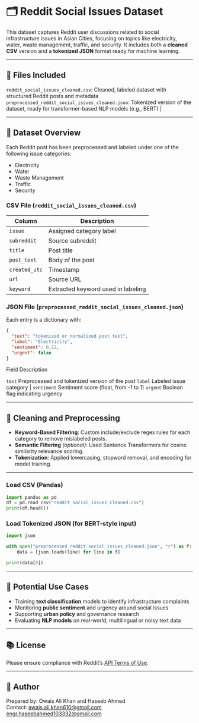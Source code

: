 # 🗂️ Reddit Social Issues Dataset

This dataset captures Reddit user discussions related to social infrastructure issues in Asian Cities, focusing on topics like electricity, water, waste management, traffic, and security. It includes both a **cleaned CSV** version and a **tokenized JSON** format ready for machine learning.

---

## 📁 Files Included
`reddit_social_issues_cleaned.csv`:                  Cleaned, labeled dataset with structured Reddit posts and metadata 
`preprocessed_reddit_social_issues_cleaned.json`:    Tokenized version of the dataset, ready for transformer-based NLP models (e.g., BERT) |

---

## 🧾 Dataset Overview

Each Reddit post has been preprocessed and labeled under one of the following issue categories:
- Electricity
- Water
- Waste Management
- Traffic
- Security

### CSV File (`reddit_social_issues_cleaned.csv`)

| Column | Description |
|--------|-------------|
| `issue` | Assigned category label |
| `subreddit` | Source subreddit |
| `title` | Post title |
| `post_text` | Body of the post |
| `created_utc` | Timestamp |
| `url` | Source URL |
| `keyword` | Extracted keyword used in labeling |

### JSON File (`preprocessed_reddit_social_issues_cleaned.json`)

Each entry is a dictionary with:
```json
{
  "text": "tokenized or normalized post text",
  "label": "Electricity",
  "sentiment": 0.12,
  "urgent": false
}
```

 Field                                     Description 

`text`                                     Preprocessed and tokenized version of the post 
`label`                                    Labeled issue category |
`sentiment`                                Sentiment score (float, from -1 to 1) 
`urgent`                                   Boolean flag indicating urgency 

---

## 🧼 Cleaning and Preprocessing

- **Keyword-Based Filtering**: Custom include/exclude regex rules for each category to remove mislabeled posts.
- **Semantic Filtering** *(optional)*: Used Sentence Transformers for cosine similarity relevance scoring.
- **Tokenization**: Applied lowercasing, stopword removal, and encoding for model training.

---

### Load CSV (Pandas)
```python
import pandas as pd
df = pd.read_csv("reddit_social_issues_cleaned.csv")
print(df.head())
```

### Load Tokenized JSON (for BERT-style input)
```python
import json

with open("preprocessed_reddit_social_issues_cleaned.json", "r") as f:
    data = [json.loads(line) for line in f]

print(data[0])
```

---

## 🔧 Potential Use Cases

- Training **text classification** models to identify infrastructure complaints
- Monitoring **public sentiment** and urgency around social issues
- Supporting **urban policy** and governance research
- Evaluating **NLP models** on real-world, multilingual or noisy text data

---

## 📚 License

Please ensure compliance with Reddit’s [API Terms of Use](https://www.redditinc.com/policies/data-api-terms).

---

## 👤 Author

Prepared by:    Owais Ali Khan                        and                                    Haseeb Ahmed  
Contact:        awais.ali.khan610@gmail.com                                                  engr.haseebahmed103332@gmail.com
